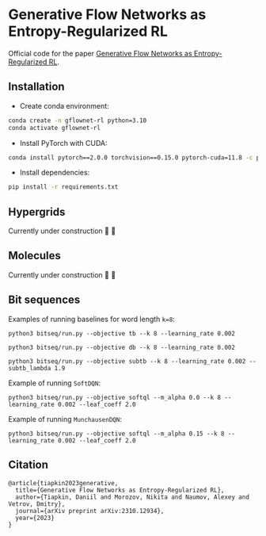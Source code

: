 # Generative Flow Networks as Entropy-Regularized RL

Official code for the paper [Generative Flow Networks as Entropy-Regularized RL](https://arxiv.org/abs/2310.12934).

## Installation

- Create conda environment:

```sh
conda create -n gflownet-rl python=3.10
conda activate gflownet-rl
```

- Install PyTorch with CUDA:

```sh
conda install pytorch==2.0.0 torchvision==0.15.0 pytorch-cuda=11.8 -c pytorch -c nvidia
```

- Install dependencies:

```sh
pip install -r requirements.txt
```

## Hypergrids

Currently under construction 🚧 🔨

## Molecules

Currently under construction 🚧 🔨

## Bit sequences

Examples of running baselines for word length `k=8`:

```
python3 bitseq/run.py --objective tb --k 8 --learning_rate 0.002
```

```
python3 bitseq/run.py --objective db --k 8 --learning_rate 0.002
```

```
python3 bitseq/run.py --objective subtb --k 8 --learning_rate 0.002 --subtb_lambda 1.9
```

Example of running `SoftDQN`:

```
python3 bitseq/run.py --objective softql --m_alpha 0.0 --k 8 --learning_rate 0.002 --leaf_coeff 2.0 
```

Example of running `MunchausenDQN`:

```
python3 bitseq/run.py --objective softql --m_alpha 0.15 --k 8 --learning_rate 0.002 --leaf_coeff 2.0 
```

## Citation

```
@article{tiapkin2023generative,
  title={Generative Flow Networks as Entropy-Regularized RL},
  author={Tiapkin, Daniil and Morozov, Nikita and Naumov, Alexey and Vetrov, Dmitry},
  journal={arXiv preprint arXiv:2310.12934},
  year={2023}
}
```
